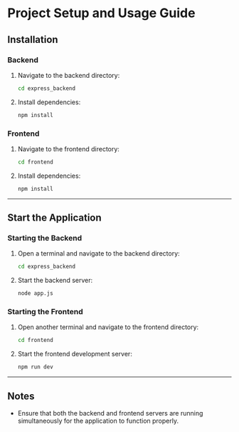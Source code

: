 # Project Setup and Usage Guide

## Installation

### Backend
1. Navigate to the backend directory:
   ```bash
   cd express_backend
   ```
2. Install dependencies:
   ```bash
   npm install
   ```

### Frontend
1. Navigate to the frontend directory:
   ```bash
   cd frontend
   ```
2. Install dependencies:
   ```bash
   npm install
   ```

---

## Start the Application

### Starting the Backend
1. Open a terminal and navigate to the backend directory:
   ```bash
   cd express_backend
   ```
2. Start the backend server:
   ```bash
   node app.js
   ```

### Starting the Frontend
1. Open another terminal and navigate to the frontend directory:
   ```bash
   cd frontend
   ```
2. Start the frontend development server:
   ```bash
   npm run dev
   ```

---

## Notes
- Ensure that both the backend and frontend servers are running simultaneously for the application to function properly.